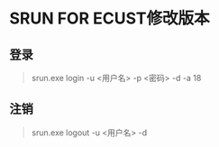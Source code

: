# SRUN FOR ECUST修改版本

## 登录

> srun.exe login -u <用户名> -p <密码> -d -a 18

## 注销

> srun.exe logout -u <用户名> -d

